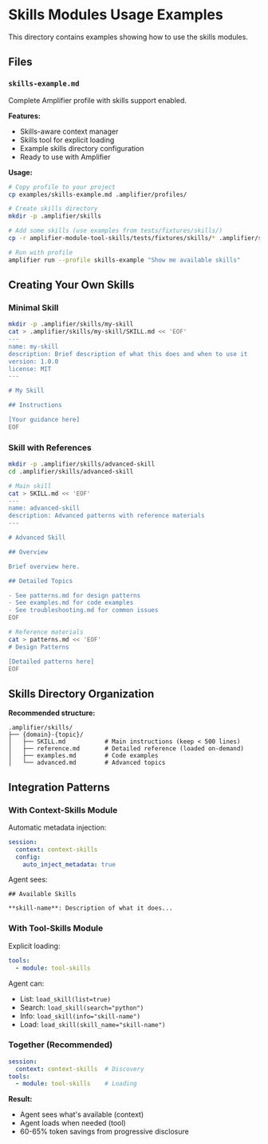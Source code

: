 # Skills Modules Usage Examples

This directory contains examples showing how to use the skills modules.

## Files

### `skills-example.md`

Complete Amplifier profile with skills support enabled.

**Features:**
- Skills-aware context manager
- Skills tool for explicit loading
- Example skills directory configuration
- Ready to use with Amplifier

**Usage:**

```bash
# Copy profile to your project
cp examples/skills-example.md .amplifier/profiles/

# Create skills directory
mkdir -p .amplifier/skills

# Add some skills (use examples from tests/fixtures/skills/)
cp -r amplifier-module-tool-skills/tests/fixtures/skills/* .amplifier/skills/

# Run with profile
amplifier run --profile skills-example "Show me available skills"
```

## Creating Your Own Skills

### Minimal Skill

```bash
mkdir -p .amplifier/skills/my-skill
cat > .amplifier/skills/my-skill/SKILL.md << 'EOF'
---
name: my-skill
description: Brief description of what this does and when to use it
version: 1.0.0
license: MIT
---

# My Skill

## Instructions

[Your guidance here]
EOF
```

### Skill with References

```bash
mkdir -p .amplifier/skills/advanced-skill
cd .amplifier/skills/advanced-skill

# Main skill
cat > SKILL.md << 'EOF'
---
name: advanced-skill
description: Advanced patterns with reference materials
---

# Advanced Skill

## Overview

Brief overview here.

## Detailed Topics

- See patterns.md for design patterns
- See examples.md for code examples
- See troubleshooting.md for common issues
EOF

# Reference materials
cat > patterns.md << 'EOF'
# Design Patterns

[Detailed patterns here]
EOF
```

## Skills Directory Organization

**Recommended structure:**

```
.amplifier/skills/
├── {domain}-{topic}/
│   ├── SKILL.md           # Main instructions (keep < 500 lines)
│   ├── reference.md       # Detailed reference (loaded on-demand)
│   ├── examples.md        # Code examples
│   └── advanced.md        # Advanced topics
```

## Integration Patterns

### With Context-Skills Module

Automatic metadata injection:

```yaml
session:
  context: context-skills
  config:
    auto_inject_metadata: true
```

Agent sees:
```
## Available Skills

**skill-name**: Description of what it does...
```

### With Tool-Skills Module

Explicit loading:

```yaml
tools:
  - module: tool-skills
```

Agent can:
- List: `load_skill(list=true)`
- Search: `load_skill(search="python")`
- Info: `load_skill(info="skill-name")`
- Load: `load_skill(skill_name="skill-name")`

### Together (Recommended)

```yaml
session:
  context: context-skills  # Discovery
tools:
  - module: tool-skills    # Loading
```

**Result:**
- Agent sees what's available (context)
- Agent loads when needed (tool)
- 60-65% token savings from progressive disclosure
